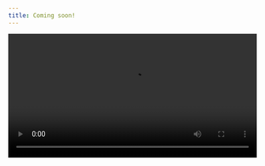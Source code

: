 ```yaml
---
title: Coming soon!
---
```


<video width="100%" height="auto" autoplay controls loop>
    <source src="https://raw.githubusercontent.com/Ostrich-AI/Ostrich-AI.github.io/main/Videos/Intro%20Video.mp4" type="video/mp4">
    Your browser does not support the video tag.
</video>
